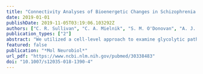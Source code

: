 ```yaml
---
title: "Connectivity Analyses of Bioenergetic Changes in Schizophrenia: Identification of Novel Treatments"
date: 2019-01-01
publishDate: 2019-11-05T03:19:06.103292Z
authors: ["C. R. Sullivan", "C. A. Mielnik", "S. M. O'Donovan", "A. J. Funk", "E. Bentea", "E. A. DePasquale", "K. Alganem", "Z. Wen", "V. Haroutunian", "P. Katsel", "A. J. Ramsey", "J. Meller", "R. E. McCullumsmith"]
publication_types: ["2"]
abstract: "We utilized a cell-level approach to examine glycolytic pathways in the DLPFC of subjects with schizophrenia (n = 16) and control (n = 16) and found decreased mRNA expression of glycolytic enzymes in pyramidal neurons, but not astrocytes. To replicate these novel bioenergetic findings, we probed independent datasets for bioenergetic targets and found similar abnormalities. Next, we used a novel strategy to build a schizophrenia bioenergetic profile by a tailored application of the Library of Integrated Network-Based Cellular Signatures data portal (iLINCS) and investigated connected cellular pathways, kinases, and transcription factors using Enrichr. Finally, with the goal of identifying drugs capable of \"reversing\" the bioenergetic schizophrenia signature, we performed a connectivity analysis with iLINCS and identified peroxisome proliferator-activated receptor (PPAR) agonists as promising therapeutic targets. We administered a PPAR agonist to the GluN1 knockdown model of schizophrenia and found it improved long-term memory. Taken together, our findings suggest that tailored bioinformatics approaches, coupled with the LINCS library of transcriptional signatures of chemical and genetic perturbagens, may be employed to identify novel treatment strategies for schizophrenia and related diseases."
featured: false
publication: "*Mol Neurobiol*"
url_pdf: "https://www.ncbi.nlm.nih.gov/pubmed/30338483"
doi: "10.1007/s12035-018-1390-4"
---
```


